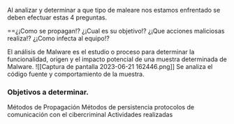 Al analizar y determinar a que tipo de maleare nos estamos enfrentado se deben efectuar estas 4 preguntas.

==¿¡Como se propagan!?
¿¡Cual es su objetivo!?
¿¡Que acciones maliciosas realiza!?
¿¡Como infecta al equipo!?

El análisis de Malware es el estudio o proceso para determinar la funcionalidad, origen y el impacto potencial de una muestra determinada de Malware.
![[Captura de pantalla 2023-06-21 162446.png]]
Se analiza el código fuente y comportamiento de la muestra.

### Objetivos a determinar.
Métodos de Propagación
Métodos de persistencia
protocolos de comunicación con el cibercriminal
Actividades realizadas